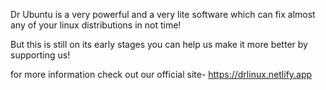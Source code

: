 Dr Ubuntu is a very powerful and a very lite software which can fix almost any of your linux distributions in not time!

But this is still on its early stages you can help us make it more better by supporting us!

for more information check out our official site- https://drlinux.netlify.app
